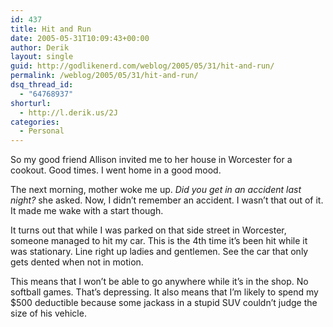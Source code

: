 ```yaml
---
id: 437
title: Hit and Run
date: 2005-05-31T10:09:43+00:00
author: Derik
layout: single
guid: http://godlikenerd.com/weblog/2005/05/31/hit-and-run/
permalink: /weblog/2005/05/31/hit-and-run/
dsq_thread_id:
  - "64768937"
shorturl:
  - http://l.derik.us/2J
categories:
  - Personal
---
```

So my good friend Allison invited me to her house in Worcester for a cookout. Good times. I went home in a good mood.

The next morning, mother woke me up. _Did you get in an accident last night?_ she asked. Now, I didn&#8217;t remember an accident. I wasn&#8217;t that out of it. It made me wake with a start though.

It turns out that while I was parked on that side street in Worcester, someone managed to hit my car. This is the 4th time it&#8217;s been hit while it was stationary. Line right up ladies and gentlemen. See the car that only gets dented when not in motion.

This means that I won&#8217;t be able to go anywhere while it&#8217;s in the shop. No softball games. That&#8217;s depressing. It also means that I&#8217;m likely to spend my $500 deductible because some jackass in a stupid SUV couldn&#8217;t judge the size of his vehicle.